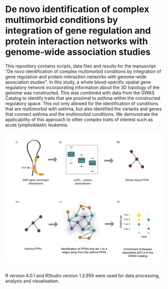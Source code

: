 # De novo identification of complex multimorbid conditions by integration of gene regulation and protein interaction networks with genome-wide association studies

This repository contains scripts, data files and results for the manuscript "De novo identification of complex multimorbid conditions by integration of gene regulation and protein interaction networks with genome-wide association studies". In this study, a whole blood-specific spatial gene regulatory network incorporating information about the 3D topology of the genome was constructed. This was combined with data from the GWAS Catalog to identify traits that are proximal to asthma within the constructed regulatory space. This not only allowed for the identification of conditions that are multimorbid with asthma, but also identified the variants and genes that connect asthma and the multimorbid conditions. We demonstrate the applicability of this approach to other complex traits of interest such as acute lymphoblastic leukemia.  
&nbsp;  
![overview figure](https://github.com/Genome3d/asthma_multimorbidities/blob/master/figures/figure1.png)  

&nbsp;  
R version 4.0.1 and RStudio version 1.3.959 were used for data processing, analysis and visualisation.

